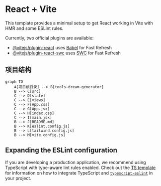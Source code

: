 # React + Vite

This template provides a minimal setup to get React working in Vite with HMR and some ESLint rules.

Currently, two official plugins are available:

- [@vitejs/plugin-react](https://github.com/vitejs/vite-plugin-react/blob/main/packages/plugin-react) uses [Babel](https://babeljs.io/) for Fast Refresh
- [@vitejs/plugin-react-swc](https://github.com/vitejs/vite-plugin-react/blob/main/packages/plugin-react-swc) uses [SWC](https://swc.rs/) for Fast Refresh

## 项目结构
```
graph TD
    A[项目根目录] --> B[tools-dream-generator]
    B --> C[src]
    C --> D[state]
    C --> E[views]
    C --> F[App.css]
    C --> G[App.jsx]
    C --> H[index.css]
    C --> I[main.jsx]
    B --> J[README.md]
    B --> K[eslint.config.js]
    B --> L[tailwind.config.js]
    B --> M[vite.config.js]
```

## Expanding the ESLint configuration

If you are developing a production application, we recommend using TypeScript with type-aware lint rules enabled. Check out the [TS template](https://github.com/vitejs/vite/tree/main/packages/create-vite/template-react-ts) for information on how to integrate TypeScript and [`typescript-eslint`](https://typescript-eslint.io) in your project.
